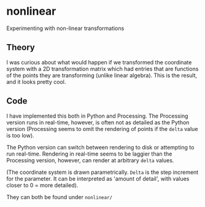 # nonlinear
Experimenting with non-linear transformations

## Theory
I was curious about what would happen if we transformed the coordinate system with a 2D transformation matrix which had entries that are functions of the points they are transforming (unlike linear algebra). This is the result, and it looks pretty cool.

## Code
I have implemented this both in Python and Processing. The Processing version runs in real-time, however, is often not as detailed as the Python version (Processing seems to omit the rendering of points if the `delta` value is too low).

The Python version can switch between rendering to disk or attempting to run real-time. Rendering in real-time seems to be laggier than the Processing version, however, can render at arbitrary `delta` values.

(The coordinate system is drawn parametrically. `Delta` is the step increment for the parameter. It can be interpreted as 'amount of detail', with values closer to 0 = more detailed).

They can both be found under `nonlinear/`
